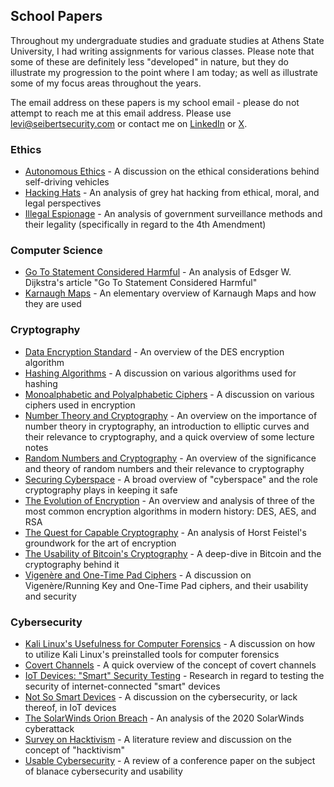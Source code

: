 ## School Papers

Throughout my undergraduate studies and graduate studies at Athens State University, I had writing assignments for various classes.  Please note that some of these are definitely less "developed" in nature, but they do illustrate my progression to the point where I am today; as well as illustrate some of my focus areas throughout the years.  

The email address on these papers is my school email - please do not attempt to reach me at this email address.  Please use [levi@seibertsecurity.com](mailto:levi@seibertsecurity.com) or contact me on [LinkedIn](https://www.linkedin.com/in/leviseibert/) or [X](https://x.com/seibertsecurity).

### Ethics
- [Autonomous Ethics](https://github.com/leviseibert/Technical-Papers/blob/master/Autonomous_Ethics.pdf) - A discussion on the ethical considerations behind self-driving vehicles
- [Hacking Hats](https://github.com/leviseibert/Technical-Papers/blob/master/Data_Encryption_Standard.pdf) - An analysis of grey hat hacking from ethical, moral, and legal perspectives
- [Illegal Espionage](https://github.com/leviseibert/Technical-Papers/blob/master/Illegal_Espionage.pdf) - An analysis of government surveillance methods and their legality (specifically in regard to the 4th Amendment)

### Computer Science
- [Go To Statement Considered Harmful](https://github.com/leviseibert/Technical-Papers/blob/master/Go_To_Statement_Considered_Harmful.pdf) - An analysis of Edsger W. Dijkstra's article "Go To Statement Considered Harmful"
- [Karnaugh Maps](https://github.com/leviseibert/Technical-Papers/blob/master/Karnaugh_Maps.pdf) - An elementary overview of Karnaugh Maps and how they are used

### Cryptography
- [Data Encryption Standard](https://github.com/leviseibert/Technical-Papers/blob/master/Data_Encryption_Standard.pdf) - An overview of the DES encryption algorithm
- [Hashing Algorithms](https://github.com/leviseibert/Technical-Papers/blob/master/Hashing_Algorithms.pdf) - A discussion on various algorithms used for hashing
- [Monoalphabetic and Polyalphabetic Ciphers](https://github.com/leviseibert/Technical-Papers/blob/master/Monoalphabetic_and_Polyalphabetic_Ciphers.pdf) - A discussion on various ciphers used in encryption
- [Number Theory and Cryptography](https://github.com/leviseibert/Technical-Papers/blob/master/Number_Theory_and_Cryptography.pdf) - An overview on the importance of number theory in cryptography, an introduction to elliptic curves and their relevance to cryptography, and a quick overview of some lecture notes
- [Random Numbers and Cryptography](https://github.com/leviseibert/Technical-Papers/blob/master/Random_Numbers_and_Cryptography.pdf) - An overview of the significance and theory of random numbers and their relevance to cryptography
- [Securing Cyberspace](https://github.com/leviseibert/Technical-Papers/blob/master/Securing_Cyberspace.pdf) - A broad overview of "cyberspace" and the role cryptography plays in keeping it safe
- [The Evolution of Encryption](https://github.com/leviseibert/Technical-Papers/blob/master/The_Evolution_of_Encryption.pdf) - An overview and analysis of three of the most common encryption algorithms in modern history: DES, AES, and RSA
- [The Quest for Capable Cryptography](https://github.com/leviseibert/Technical-Papers/blob/master/The_Quest_for_Capable_Cryptography.pdf) - An analysis of Horst Feistel's groundwork for the art of encryption
- [The Usability of Bitcoin's Cryptography](https://github.com/leviseibert/Technical-Papers/blob/master/The_Usability_of_Bitcoins_Cryptography.pdf) - A deep-dive in Bitcoin and the cryptography behind it
- [Vigenère and One-Time Pad Ciphers](https://github.com/leviseibert/Technical-Papers/blob/master/Vigenere_and_One-Time_Pad_Ciphers.pdf) - A discussion on Vigenère/Running Key and One-Time Pad ciphers, and their usability and security

### Cybersecurity
- [Kali Linux's Usefulness for Computer Forensics](https://github.com/leviseibert/Technical-Papers/blob/master/Kali_Linuxs_Usefulness_for_Computer_Forensics.pdf) - A discussion on how to utilize Kali Linux's preinstalled tools for computer forensics
- [Covert Channels](https://github.com/leviseibert/Technical-Papers/blob/master/Covert_Channels.pdf) - A quick overview of the concept of covert channels
- [IoT Devices: "Smart" Security Testing](https://github.com/leviseibert/Technical-Papers/blob/master/IoT_Devices_Smart_Security_Testing.pdf) - Research in regard to testing the security of internet-connected "smart" devices
- [Not So Smart Devices](https://github.com/leviseibert/Technical-Papers/blob/master/Not_So_Smart_Devices.pdf) - A discussion on the cybersecurity, or lack thereof, in IoT devices
- [The SolarWinds Orion Breach](https://github.com/leviseibert/Technical-Papers/blob/master/The_SolarWinds_Orion_Breach.pdf) - An analysis of the 2020 SolarWinds cyberattack
- [Survey on Hacktivism](https://github.com/leviseibert/Technical-Papers/blob/master/Survey_on_Hacktivism.pdf) - A literature review and discussion on the concept of "hacktivism"
- [Usable Cybersecurity](https://github.com/leviseibert/Technical-Papers/blob/master/Usable_Cybersecurity.pdf) - A review of a conference paper on the subject of blanace cybersecurity and usability

